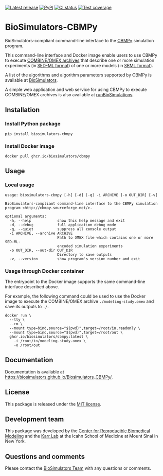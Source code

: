 [![Latest release](https://img.shields.io/github/v/tag/biosimulators/Biosimulators_CBMPy)](https://github.com/biosimulations/Biosimulators_CBMPy/releases)
[![PyPI](https://img.shields.io/pypi/v/biosimulators_cbmpy)](https://pypi.org/project/biosimulators_cbmpy/)
[![CI status](https://github.com/biosimulators/Biosimulators_CBMPy/workflows/Continuous%20integration/badge.svg)](https://github.com/biosimulators/Biosimulators_CBMPy/actions?query=workflow%3A%22Continuous+integration%22)
[![Test coverage](https://codecov.io/gh/biosimulators/Biosimulators_CBMPy/branch/dev/graph/badge.svg)](https://codecov.io/gh/biosimulators/Biosimulators_CBMPy)

# BioSimulators-CBMPy
BioSimulators-compliant command-line interface to the [CBMPy](http://cbmpy.sourceforge.net/) simulation program.

This command-line interface and Docker image enable users to use CBMPy to execute [COMBINE/OMEX archives](https://combinearchive.org/) that describe one or more simulation experiments (in [SED-ML format](https://sed-ml.org)) of one or more models (in [SBML format](http://sbml.org])).

A list of the algorithms and algorithm parameters supported by CBMPy is available at [BioSimulators](https://biosimulators.org/simulators/cbmpy).

A simple web application and web service for using CBMPy to execute COMBINE/OMEX archives is also available at [runBioSimulations](https://run.biosimulations.org).

## Installation

### Install Python package
```
pip install biosimulators-cbmpy
```

### Install Docker image
```
docker pull ghcr.io/biosimulators/cbmpy
```

## Usage

### Local usage
```
usage: biosimulators-cbmpy [-h] [-d] [-q] -i ARCHIVE [-o OUT_DIR] [-v]

BioSimulators-compliant command-line interface to the CBMPy simulation program <http://cbmpy.sourceforge.net/>.

optional arguments:
  -h, --help            show this help message and exit
  -d, --debug           full application debug mode
  -q, --quiet           suppress all console output
  -i ARCHIVE, --archive ARCHIVE
                        Path to OMEX file which contains one or more SED-ML-
                        encoded simulation experiments
  -o OUT_DIR, --out-dir OUT_DIR
                        Directory to save outputs
  -v, --version         show program's version number and exit
```

### Usage through Docker container
The entrypoint to the Docker image supports the same command-line interface described above.

For example, the following command could be used to use the Docker image to execute the COMBINE/OMEX archive `./modeling-study.omex` and save its outputs to `./`.

```
docker run \
  --tty \
  --rm \
  --mount type=bind,source="$(pwd)",target=/root/in,readonly \
  --mount type=bind,source="$(pwd)",target=/root/out \
  ghcr.io/biosimulators/cbmpy:latest \
    -i /root/in/modeling-study.omex \
    -o /root/out
```

## Documentation
Documentation is available at https://biosimulators.github.io/Biosimulators_CBMPy/.

## License
This package is released under the [MIT license](LICENSE).

## Development team
This package was developed by the [Center for Reproducible Biomedical Modeling](http://reproduciblebiomodels.org) and the [Karr Lab](https://www.karrlab.org) at the Icahn School of Medicine at Mount Sinai in New York.

## Questions and comments
Please contact the [BioSimulators Team](mailto:info@biosimulators.org) with any questions or comments.
